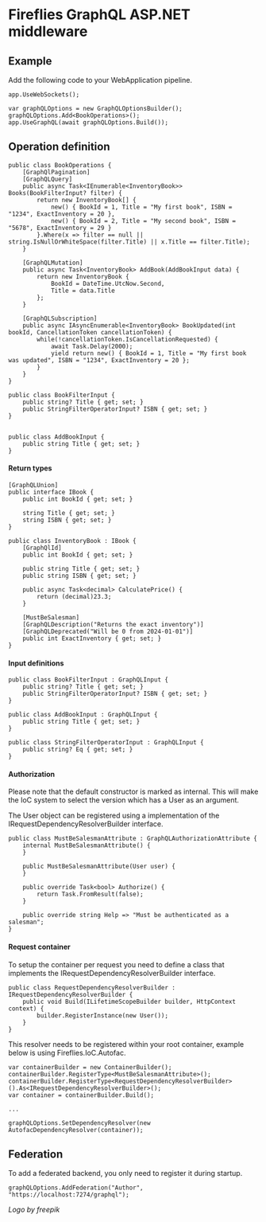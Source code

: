 ﻿# Fireflies GraphQL ASP.NET middleware

## Example
Add the following code to your WebApplication pipeline.
```
app.UseWebSockets();

var graphQLOptions = new GraphQLOptionsBuilder();
graphQLOptions.Add<BookOperations>();
app.UseGraphQL(await graphQLOptions.Build());
```

## Operation definition
```
public class BookOperations {
    [GraphQlPagination]
    [GraphQLQuery]
    public async Task<IEnumerable<InventoryBook>> Books(BookFilterInput? filter) {
        return new InventoryBook[] {
            new() { BookId = 1, Title = "My first book", ISBN = "1234", ExactInventory = 20 },
            new() { BookId = 2, Title = "My second book", ISBN = "5678", ExactInventory = 29 }
        }.Where(x => filter == null || string.IsNullOrWhiteSpace(filter.Title) || x.Title == filter.Title);
    }

    [GraphQLMutation]
    public async Task<InventoryBook> AddBook(AddBookInput data) {
        return new InventoryBook {
            BookId = DateTime.UtcNow.Second,
            Title = data.Title
        };
    }

    [GraphQLSubscription]
    public async IAsyncEnumerable<InventoryBook> BookUpdated(int bookId, CancellationToken cancellationToken) {
        while(!cancellationToken.IsCancellationRequested) {
            await Task.Delay(2000);
            yield return new() { BookId = 1, Title = "My first book was updated", ISBN = "1234", ExactInventory = 20 };
        }
    }
}

public class BookFilterInput {
    public string? Title { get; set; }
    public StringFilterOperatorInput? ISBN { get; set; }
}


public class AddBookInput {
    public string Title { get; set; }
}

```

#### Return types
```
[GraphQLUnion]
public interface IBook {
    public int BookId { get; set; }

    string Title { get; set; }
    string ISBN { get; set; }
}

public class InventoryBook : IBook {
    [GraphQlId]
    public int BookId { get; set; }

    public string Title { get; set; }
    public string ISBN { get; set; }

    public async Task<decimal> CalculatePrice() {
        return (decimal)23.3;
    }

    [MustBeSalesman]
    [GraphQLDescription("Returns the exact inventory")]
    [GraphQLDeprecated("Will be 0 from 2024-01-01")]
    public int ExactInventory { get; set; }
}
```

#### Input definitions
```
public class BookFilterInput : GraphQLInput {
    public string? Title { get; set; }
    public StringFilterOperatorInput? ISBN { get; set; }
}

public class AddBookInput : GraphQLInput {
    public string Title { get; set; }
}

public class StringFilterOperatorInput : GraphQLInput {
    public string? Eq { get; set; }
}
```

#### Authorization
Please note that the default constructor is marked as internal. This will make the IoC system to select the version which has a User as an argument.

The User object can be registered using a implementation of the IRequestDependencyResolverBuilder interface.

```
public class MustBeSalesmanAttribute : GraphQLAuthorizationAttribute {
    internal MustBeSalesmanAttribute() {
    }

    public MustBeSalesmanAttribute(User user) {
    }

    public override Task<bool> Authorize() {
        return Task.FromResult(false);
    }

    public override string Help => "Must be authenticated as a salesman";
}
```

#### Request container
To setup the container per request you need to define a class that implements the IRequestDependencyResolverBuilder interface.

```
public class RequestDependencyResolverBuilder : IRequestDependencyResolverBuilder {
    public void Build(ILifetimeScopeBuilder builder, HttpContext context) {
        builder.RegisterInstance(new User());
    }
}
```

This resolver needs to be registered within your root container, example below is using Fireflies.IoC.Autofac.

```
var containerBuilder = new ContainerBuilder();
containerBuilder.RegisterType<MustBeSalesmanAttribute>();
containerBuilder.RegisterType<RequestDependencyResolverBuilder>().As<IRequestDependencyResolverBuilder>();
var container = containerBuilder.Build();

...

graphQLOptions.SetDependencyResolver(new AutofacDependencyResolver(container));
```

## Federation
To add a federated backend, you only need to register it during startup.

```
graphQLOptions.AddFederation("Author", "https://localhost:7274/graphql");
```

_Logo by freepik_